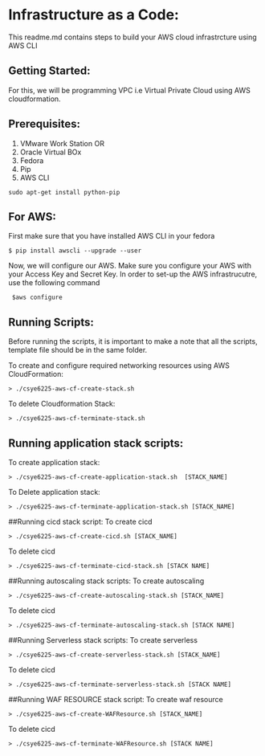 
 # Infrastructure as a Code:
 This readme.md contains steps to build your AWS cloud infrastrcture using AWS CLI
 
 ## Getting Started:
 For this, we will be programming VPC i.e Virtual Private Cloud using AWS cloudformation.
 
 ## Prerequisites:
 1. VMware Work Station OR
 2. Oracle Virtual BOx
 3. Fedora
 4. Pip
 5. AWS CLI
 
```
sudo apt-get install python-pip
```
 
 ## For AWS:
 First make sure that you have installed AWS CLI in your fedora
 ```
 $ pip install awscli --upgrade --user
 ```
 
 Now, we will configure our AWS. Make sure you configure your AWS with your Access Key and Secret Key. In order to set-up the AWS infrastrucutre, use 
 the following command
 
```
 $aws configure
```

## Running Scripts:
Before running the scripts, it is important to make a note that all the scripts, template file should be in the same folder.

To create and configure required networking resources using AWS CloudFormation:
```
> ./csye6225-aws-cf-create-stack.sh
```
To delete  Cloudformation Stack:
```
> ./csye6225-aws-cf-terminate-stack.sh
```
 
## Running application stack scripts:

To create application stack:
```
> ./csye6225-aws-cf-create-application-stack.sh  [STACK_NAME]
```

To Delete application stack:
```
> ./csye6225-aws-cf-terminate-application-stack.sh [STACK_NAME]
```
##Running cicd stack script:
To create cicd
```
> ./csye6225-aws-cf-create-cicd.sh [STACK_NAME]
```
To delete cicd
```
> ./csye6225-aws-cf-terminate-cicd-stack.sh [STACK NAME]
```
##Running autoscaling stack scripts:
To create autoscaling
```
> ./csye6225-aws-cf-create-autoscaling-stack.sh [STACK_NAME]
```
To delete cicd
```
> ./csye6225-aws-cf-terminate-autoscaling-stack.sh [STACK NAME]
```
##Running Serverless stack scripts:
To create serverless
```
> ./csye6225-aws-cf-create-serverless-stack.sh [STACK_NAME]
```
To delete cicd
```
> ./csye6225-aws-cf-terminate-serverless-stack.sh [STACK NAME]
```
##Running WAF RESOURCE stack script:
To create waf resource
```
> ./csye6225-aws-cf-create-WAFResource.sh [STACK_NAME]
```
To delete cicd
```
> ./csye6225-aws-cf-terminate-WAFResource.sh [STACK NAME]
```